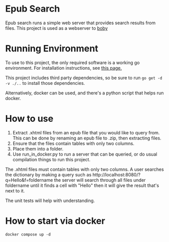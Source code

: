 # Epub Search
Epub search runs a simple web server that provides search results from files.
This project is used as a webserver to 
[boby](https://github.com/BKrajancic/boby)

# Running Environment
To use to this project, the only required software is a working go environment.
For installation instructions, see [this page.](https://golang.org/doc/install)

This project includes third party dependencies, so be sure to run
`go get -d -v ./..` to install those dependencies.

Alternatively, docker can be used, and there's a python script that helps run
docker.

# How to use
1. Extract .xhtml files from an epub file that you would like to query from.
This can be done by renaming an epub file to .zip, then extracting files.
2. Ensure that the files contain tables with only two columns. 
3. Place them into a folder. 
4. Use run_in_docker.py to run a server that can be queried, or do usual
compilation things to run this project.

The .xhtml files must contain tables with only two columns. A user searches the
dictionary by making a query such as
http://localhost:8080/?q=Hello&f=foldername the server
will search through all files under foldername until it finds a cell with
"Hello" then it will give the result that's next to it.

The unit tests will help with understanding.

# How to start via docker

`docker compose up -d`
